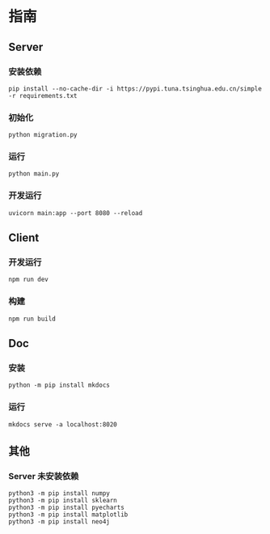 # 指南


## Server
### 安装依赖
`pip install --no-cache-dir -i https://pypi.tuna.tsinghua.edu.cn/simple -r requirements.txt`

### 初始化
`python migration.py`

### 运行
`python main.py`

### 开发运行
`uvicorn main:app --port 8080 --reload`


## Client
### 开发运行
`npm run dev`

### 构建
`npm run build`


## Doc
### 安装
`python -m pip install mkdocs`

### 运行
`mkdocs serve -a localhost:8020`


## 其他

### Server 未安装依赖
```shell
python3 -m pip install numpy
python3 -m pip install sklearn
python3 -m pip install pyecharts
python3 -m pip install matplotlib
python3 -m pip install neo4j
```
